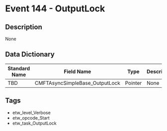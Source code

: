 # Event 144 - OutputLock

## Description
None

## Data Dictionary
|Standard Name|Field Name|Type|Description|Sample Value|
|---|---|---|---|---|
|TBD|CMFTAsyncSimpleBase_OutputLock|Pointer|None|`None`|

## Tags
* etw_level_Verbose
* etw_opcode_Start
* etw_task_OutputLock